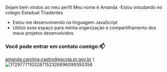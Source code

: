 Sejam bem vindos ao meu perfil
Meu nome é Amanda
-Estou estudando no colegio Estadual Tiradentes
- Estou me desenvolvendo na linguagem JavaScript
- Utilizo esse espaço para minha organização e compartilhamento dos meus projetos desenvolvidos
 ### Você pode entrar em contato comigo:📫
amanda.carolina.castro@escola.pr.gov.br
( ![17297771103287152326896099393356](https://github.com/user-attachments/assets/8b3e624d-4bc2-47c5-a87f-681147b63f7b)
